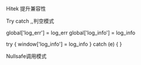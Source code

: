 Hitek 提升兼容性


Try catch ,,判空模式

global['log_err'] = log_err
global['log_info'] = log_info

try {
   window['log_info'] = log_info
} catch (e) {
}


Nullsafe调用模式
